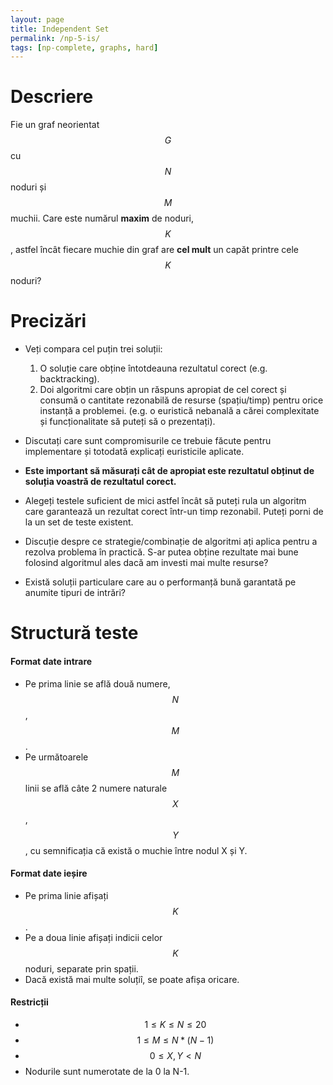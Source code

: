 ```yaml
---
layout: page
title: Independent Set
permalink: /np-5-is/
tags: [np-complete, graphs, hard]
---
```


# Descriere

Fie un graf neorientat $$G$$ cu $$N$$ noduri și $$M$$ muchii. Care este numărul **maxim** de noduri, $$K$$, astfel încât 
fiecare muchie din graf are **cel mult** un capăt printre cele $$K$$ noduri?

# Precizări

- Veți compara cel puțin trei soluții:
    1. O soluție care obține întotdeauna rezultatul corect (e.g. backtracking).
    2. Doi algoritmi care obțin un răspuns apropiat de cel corect și consumă o cantitate rezonabilă de resurse (spațiu/timp) pentru orice instanță a problemei. (e.g. o euristică nebanală a cărei complexitate și funcționalitate să puteți să o prezentați).

- Discutați care sunt compromisurile ce trebuie făcute pentru implementare și totodată explicați euristicile aplicate.
- **Este important să măsurați cât de apropiat este rezultatul obținut de soluția voastră de rezultatul corect.**
- Alegeți testele suficient de mici astfel încât să puteți rula un algoritm care garantează un rezultat corect într-un timp rezonabil.
  Puteți porni de la un set de teste existent.

- Discuție despre ce strategie/combinație de algoritmi ați aplica pentru a rezolva problema în practică.
  S-ar putea obține rezultate mai bune folosind algoritmul ales dacă am investi mai multe resurse?

- Există soluții particulare care au o performanță bună garantată pe anumite tipuri de intrări?


# Structură teste

#### Format date intrare

- Pe prima linie se află două numere, $$N$$, $$M$$.
- Pe următoarele $$M$$ linii se află câte 2 numere naturale $$X$$, $$Y$$, cu semnificația că există o muchie între nodul X și Y.

#### Format date ieșire

- Pe prima linie afișați $$K$$.
- Pe a doua linie afișați indicii celor $$K$$ noduri, separate prin spații.
- Dacă există mai multe soluțiî, se poate afișa oricare.

#### Restricții

- $$ 1 \leq K \leq N \leq 20$$
- $$ 1 \leq M \leq N*(N-1)$$
- $$ 0 \leq X, Y < N$$
- Nodurile sunt numerotate de la 0 la N-1.
